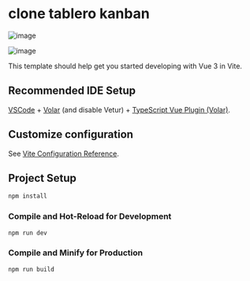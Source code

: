 # clone tablero kanban

![image](https://user-images.githubusercontent.com/83596975/228347336-c2bafabc-61f9-4d2f-8a41-34ad5d2631b5.png)

![image](https://user-images.githubusercontent.com/83596975/228347319-0d4b9565-f40e-479d-901a-9b94df793d3c.png)


This template should help get you started developing with Vue 3 in Vite.

## Recommended IDE Setup

[VSCode](https://code.visualstudio.com/) + [Volar](https://marketplace.visualstudio.com/items?itemName=Vue.volar) (and disable Vetur) + [TypeScript Vue Plugin (Volar)](https://marketplace.visualstudio.com/items?itemName=Vue.vscode-typescript-vue-plugin).

## Customize configuration

See [Vite Configuration Reference](https://vitejs.dev/config/).

## Project Setup

```sh
npm install
```

### Compile and Hot-Reload for Development

```sh
npm run dev
```

### Compile and Minify for Production

```sh
npm run build
```

